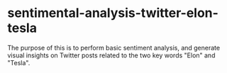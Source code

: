 # sentimental-analysis-twitter-elon-tesla

The purpose of this is to perform basic sentiment analysis, and generate visual insights on Twitter posts related to the two key words "Elon" and "Tesla".
